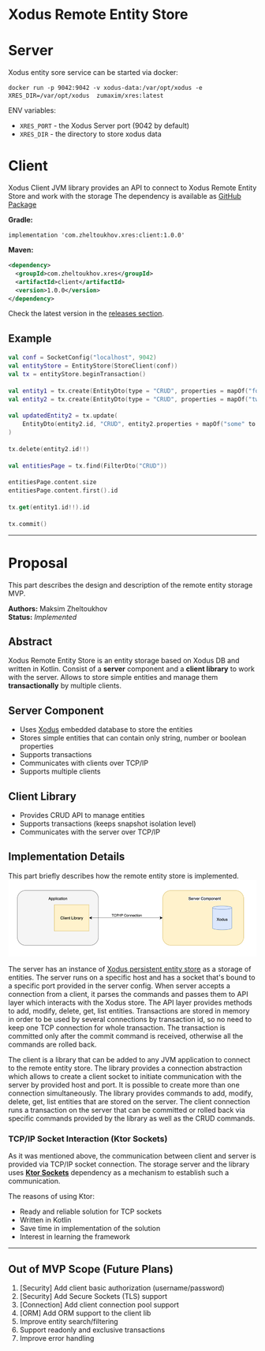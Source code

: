 # Xodus Remote Entity Store

# Server

Xodus entity sore service can be started via docker:
```
docker run -p 9042:9042 -v xodus-data:/var/opt/xodus -e XRES_DIR=/var/opt/xodus  zumaxim/xres:latest
```

ENV variables:
- `XRES_PORT` - the Xodus Server port (9042 by default)
- `XRES_DIR` - the directory to store xodus data 

# Client

Xodus Client JVM library provides an API to connect to Xodus Remote Entity Store and work with the storage 
The dependency is available as [GitHub Package](https://github.com/zmaks/xodus-remote-entity-store/packages)

**Gradle:**
```
implementation 'com.zheltoukhov.xres:client:1.0.0'
```

**Maven:**
```xml
<dependency>
  <groupId>com.zheltoukhov.xres</groupId>
  <artifactId>client</artifactId>
  <version>1.0.0</version>
</dependency>
```

Check the latest version in the [releases section](https://github.com/zmaks/xodus-remote-entity-store/releases).

## Example

```kotlin
val conf = SocketConfig("localhost", 9042)
val entityStore = EntityStore(StoreClient(conf))
val tx = entityStore.beginTransaction()

val entity1 = tx.create(EntityDto(type = "CRUD", properties = mapOf("foo" to "bar")))
val entity2 = tx.create(EntityDto(type = "CRUD", properties = mapOf("two" to 2)))

val updatedEntity2 = tx.update(
    EntityDto(entity2.id, "CRUD", entity2.properties + mapOf("some" to "new"))
)

tx.delete(entity2.id!!)

val entitiesPage = tx.find(FilterDto("CRUD"))

entitiesPage.content.size
entitiesPage.content.first().id

tx.get(entity1.id!!).id

tx.commit()
```

---

# Proposal

This part describes the design and description of the remote entity storage MVP.

**Authors:** Maksim Zheltoukhov  
**Status:** _Implemented_

## Abstract

Xodus Remote Entity Store is an entity storage based on Xodus DB and written in Kotlin. 
Consist of a **server** component and a **client library** to work with the server.
Allows to store simple entities and manage them **transactionally** by multiple clients.

## Server Component

- Uses [Xodus](https://github.com/JetBrains/xodus) embedded database to store the entities
- Stores simple entities that can contain only string, number or boolean properties
- Supports transactions
- Communicates with clients over TCP/IP
- Supports multiple clients

## Client Library

- Provides CRUD API to manage entities
- Supports transactions (keeps snapshot isolation level)
- Communicates with the server over TCP/IP

## Implementation Details

This part briefly describes how the remote entity store is implemented.
![Schema](img.png)

The server has an instance of [Xodus persistent entity store](https://github.com/JetBrains/xodus#entity-stores) 
as a storage of entities. The server runs on a specific host and has a socket that's bound to a specific port provided 
in the server config. When server accepts a connection from a client, it parses the commands and passes them to API layer
which interacts with the Xodus store. The API layer provides methods to add, modify, delete, get, list entities.
Transactions are stored in memory in order to be used by several connections by transaction id, so no need to keep
one TCP connection for whole transaction. The transaction is committed only after the commit command is received,
otherwise all the commands are rolled back.

The client is a library that can be added to any JVM application to connect to the remote entity store. The library
provides a connection abstraction which allows to create a client socket to initiate communication with the server 
by provided host and port. It is possible to create more than one connection simultaneously. The library provides 
commands to add, modify, delete, get, list entities that are stored on the server. The client connection runs a transaction
on the server that can be committed or rolled back via specific commands provided by the library as well as the CRUD commands.

### TCP/IP Socket Interaction (Ktor Sockets)

As it was mentioned above, the communication between client and server is provided via TCP/IP socket connection.
The storage server and the library uses **[Ktor Sockets](https://ktor.io/docs/servers-raw-sockets.html)** dependency as a
mechanism to establish such a communication.

The reasons of using Ktor:
- Ready and reliable solution for TCP sockets
- Written in Kotlin
- Save time in implementation of the solution 
- Interest in learning the framework
---

## Out of MVP Scope (Future Plans)

1. [Security] Add client basic authorization (username/password)
2. [Security] Add Secure Sockets (TLS) support
3. [Connection] Add client connection pool support
4. [ORM] Add ORM support to the client lib
5. Improve entity search/filtering
6. Support readonly and exclusive transactions
7. Improve error handling



